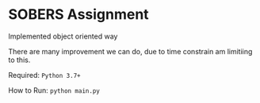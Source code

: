 # SOBERS Assignment

Implemented object oriented way

There are many improvement we can do, due to time constrain am limitiing to this.


Required: `Python 3.7+`

How to Run:
`python main.py`

